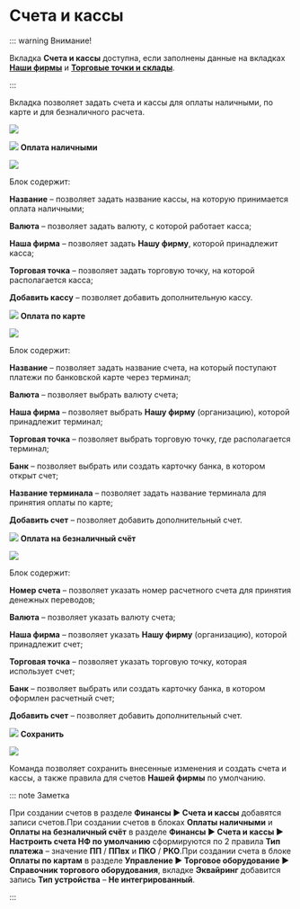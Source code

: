 # Счета и кассы

::: warning Внимание!

Вкладка **Счета и кассы** доступна, если заполнены данные на вкладках [**Наши фирмы**](#bbde9d40-a956-46e3-8359-2887fc127cc6) и [**Торговые точки и склады**](#af4c70ad-facd-4be4-b2b1-9c75121aa32b).

:::

Вкладка позволяет задать счета и кассы для оплаты наличными, по карте и для безналичного расчета.

![](image487.png)

![](image006.png) **Оплата наличными**

![](image488.png)

Блок содержит:

**Название** – позволяет задать название кассы, на которую принимается оплата наличными;

**Валюта** – позволяет задать валюту, с которой работает касса;

**Наша фирма** – позволяет задать **Нашу фирму**, которой принадлежит касса;

**Торговая точка** – позволяет задать торговую точку, на которой располагается касса;

**Добавить кассу** – позволяет добавить дополнительную кассу.

![](image008.png) **Оплата по карте**

![](image489.png)

Блок содержит:

**Название** – позволяет задать название счета, на который поступают платежи по банковской карте через терминал;

**Валюта** – позволяет выбрать валюту счета;

**Наша фирма** – позволяет выбрать **Нашу фирму** (организацию), которой принадлежит терминал;

**Торговая точка** – позволяет выбрать торговую точку, где располагается терминал;

**Банк** – позволяет выбрать или создать карточку банка, в котором открыт счет;

**Название терминала** – позволяет задать название терминала для принятия оплаты по карте;

**Добавить счет** – позволяет добавить дополнительный счет.

![](image009.png) **Оплата на безналичный счёт**

![](image490.png)

Блок содержит:

**Номер счета** – позволяет указать номер расчетного счета для принятия денежных переводов;

**Валюта** – позволяет указать валюту счета;

**Наша фирма** – позволяет указать **Нашу фирму** (организацию), которой принадлежит счет;

**Торговая точка** – позволяет указать торговую точку, которая использует счет;

**Банк** – позволяет выбрать или создать карточку банка, в котором оформлен расчетный счет;

**Добавить счет** – позволяет добавить дополнительный счет.

![](image010.png) **Сохранить**

![](image491.png)

Команда позволяет сохранить внесенные изменения и создать счета и кассы, а также правила для счетов **Нашей фирмы** по умолчанию.

::: note Заметка

При создании счетов в разделе **Финансы ► Счета и кассы** добавятся записи счетов.При создании счетов в блоках **Оплаты наличными** и **Оплаты на безналичный счёт** в разделе **Финансы ► Счета и кассы ► Настроить счета НФ по умолчанию** сформируются по 2 правила **Тип платежа** – значение **ПП** / **ППвх** и **ПКО** / **РКО**.При создании счета в блоке **Оплаты по картам** в разделе **Управление ► Торговое оборудование ► Справочник торгового оборудования**, вкладке **Эквайринг** добавится запись **Тип устройства** – **Не интегрированный**.

:::


